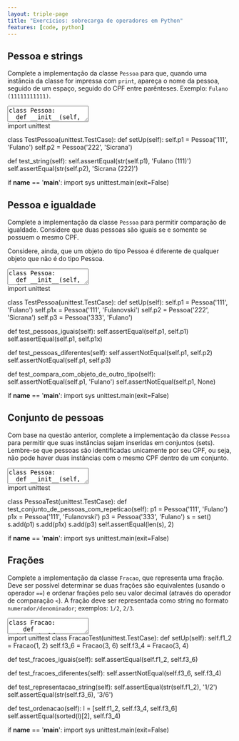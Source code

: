 ```yaml
---
layout: triple-page
title: "Exercícios: sobrecarga de operadores em Python"
features: [code, python]
---
```


## Pessoa e strings

Complete a implementação da classe `Pessoa` para que, quando uma instância da classe for impressa com `print`, apareça o nome da pessoa, seguido de um espaço, seguido do CPF entre parênteses. Exemplo: `Fulano (11111111111)`.

<textarea class="code lang-python">
class Pessoa:
  def __init__(self, cpf, nome):
    self.cpf = cpf
    self.nome = nome
</textarea>

<div class="testcode">
import unittest

class TestPessoa(unittest.TestCase):
  def setUp(self):
    self.p1 = Pessoa('111', 'Fulano')
    self.p2 = Pessoa('222', 'Sicrana')

  def test_string(self):
    self.assertEqual(str(self.p1), 'Fulano (111)')
    self.assertEqual(str(self.p2), 'Sicrana (222)')

if __name__ == '__main__':
  import sys
  unittest.main(exit=False)
</div>

## Pessoa e igualdade

Complete a implementação da classe `Pessoa` para permitir comparação de igualdade. Considere que duas pessoas são iguais se e somente se possuem o mesmo CPF.

Considere, ainda, que um objeto do tipo Pessoa é diferente de qualquer objeto que não é do tipo Pessoa.

<textarea class="code lang-python">
class Pessoa:
  def __init__(self, cpf, nome):
    self.cpf = cpf
    self.nome = nome
</textarea>

<div class="testcode">
import unittest

class TestPessoa(unittest.TestCase):
  def setUp(self):
    self.p1 = Pessoa('111', 'Fulano')
    self.p1x = Pessoa('111', 'Fulanovski')
    self.p2 = Pessoa('222', 'Sicrana')
    self.p3 = Pessoa('333', 'Fulano')

  def test_pessoas_iguais(self):
    self.assertEqual(self.p1, self.p1)
    self.assertEqual(self.p1, self.p1x)
  
  def test_pessoas_diferentes(self):
    self.assertNotEqual(self.p1, self.p2)
    self.assertNotEqual(self.p1, self.p3)

  def test_compara_com_objeto_de_outro_tipo(self):
    self.assertNotEqual(self.p1, 'Fulano')
    self.assertNotEqual(self.p1, None)

if __name__ == '__main__':
  import sys
  unittest.main(exit=False)
</div>

## Conjunto de pessoas

Com base na questão anterior, complete a implementação da classe `Pessoa` para permitir que suas instâncias sejam inseridas em conjuntos (sets). Lembre-se que pessoas são identificadas unicamente por seu CPF, ou seja, não pode haver duas instâncias com o mesmo CPF dentro de um conjunto.

<textarea class="code lang-python">
class Pessoa:
  def __init__(self, cpf, nome):
    self.cpf = cpf
    self.nome = nome
</textarea>

<div class="testcode">
import unittest

class PessoaTest(unittest.TestCase):
  def test_conjunto_de_pessoas_com_repeticao(self):
    p1 = Pessoa('111', 'Fulano')
    p1x = Pessoa('111', 'Fulanovski')
    p3 = Pessoa('333', 'Fulano')
    s = set()
    s.add(p1)
    s.add(p1x)
    s.add(p3)
    self.assertEqual(len(s), 2)

if __name__ == '__main__':
  import sys
  unittest.main(exit=False)
</div>

## Frações

Complete a implementação da classe `Fracao`, que representa uma fração. Deve ser possível determinar se duas frações são equivalentes (usando o operador `==`) e ordenar frações pelo seu valor decimal (através do operador de comparação `<`). A fração deve ser representada como string no formato `numerador/denominador`; exemplos: `1/2`, `2/3`.

<textarea class="code lang-python">
class Fracao:
    def __init__(self, numerador, denominador):
        self.numerador = numerador
        self.denominador = denominador
    
    @property
    def valor_decimal(self):
        return self.numerador / self.denominador
    
</textarea>

<div class="testcode">
import unittest
class FracaoTest(unittest.TestCase):
  def setUp(self):
    self.f1_2 = Fracao(1, 2)
    self.f3_6 = Fracao(3, 6)
    self.f3_4 = Fracao(3, 4)
  
  def test_fracoes_iguais(self):
    self.assertEqual(self.f1_2, self.f3_6)
  
  def test_fracoes_diferentes(self):
    self.assertNotEqual(self.f3_6, self.f3_4)
  
  def test_representacao_string(self):
    self.assertEqual(str(self.f1_2), '1/2')
    self.assertEqual(str(self.f3_6), '3/6')
  
  def test_ordenacao(self):
    l = [self.f1_2, self.f3_4, self.f3_6]
    self.assertEqual(sorted(l)[2], self.f3_4)

if __name__ == '__main__':
  import sys
  unittest.main(exit=False)
</div>

<!-- 
    def __eq__(self, o):
        if isinstance(o, Fracao):
            x = self.numerador * o.denominador
            y = self.denominador * o.numerador
            return x == y
        return False

    def __str__(self):
        return str(self.numerador) + '/' + str(self.denominador)

    def __lt__(self, o):
        return self.valor_decimal < o.valor_decimal
 -->